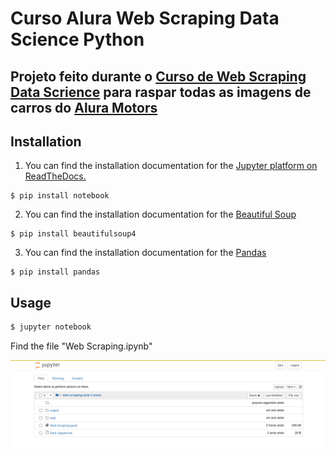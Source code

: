 # Curso Alura Web Scraping Data Science Python

## Projeto feito durante o [Curso de Web Scraping Data Scrience](https://cursos.alura.com.br/course/web-scraping-data-science-python) para raspar todas as imagens de carros do [Alura Motors](https://alura-site-scraping.herokuapp.com/)




## Installation

1. You can find the installation documentation for the [Jupyter platform on ReadTheDocs.](https://jupyter.readthedocs.io/en/latest/install.html)

```
$ pip install notebook
```
2. You can find the installation documentation for the [Beautiful Soup](https://www.crummy.com/software/BeautifulSoup/bs4/doc/#installing-beautiful-soup)

```
$ pip install beautifulsoup4
```
3. You can find the installation documentation for the [Pandas](https://pandas.pydata.org/pandas-docs/stable/getting_started/index.html#getting-started)

```
$ pip install pandas
```


## Usage
```python
$ jupyter notebook
```


Find the file "Web Scraping.ipynb" 

![Jupyter notebook example](jupyter-notebook.png)



